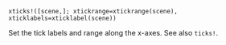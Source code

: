 ```
xticks!([scene,]; xtickrange=xtickrange(scene), xticklabels=xticklabel(scene))
```

Set the tick labels and range along the x-axes. See also `ticks!`.
